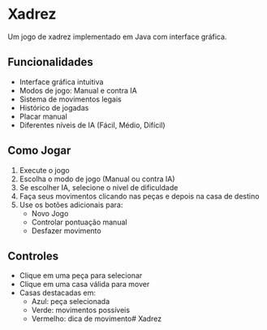 # Xadrez

Um jogo de xadrez implementado em Java com interface gráfica.

## Funcionalidades

- Interface gráfica intuitiva
- Modos de jogo: Manual e contra IA
- Sistema de movimentos legais
- Histórico de jogadas
- Placar manual
- Diferentes níveis de IA (Fácil, Médio, Difícil)

## Como Jogar

1. Execute o jogo
2. Escolha o modo de jogo (Manual ou contra IA)
3. Se escolher IA, selecione o nível de dificuldade
4. Faça seus movimentos clicando nas peças e depois na casa de destino
5. Use os botões adicionais para:
   - Novo Jogo
   - Controlar pontuação manual
   - Desfazer movimento

## Controles

- Clique em uma peça para selecionar
- Clique em uma casa válida para mover
- Casas destacadas em:
  - Azul: peça selecionada
  - Verde: movimentos possíveis
  - Vermelho: dica de movimento# Xadrez
